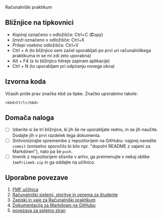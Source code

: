 <!-- glavni naslov -->
Računalniški praktikum
<!-- To je komentar, ki bo na prikazanem Markdown-u skrit. 
     V tem besedilu so v komentarjih napisana navodila za reševanje. -->

<!-- 2. nivojski razdelek -->
## Bližnjice na tipkovnici

- _Kopiraj_ označeno v odložišče: Ctrl+C (**C**opy)
- _Izreži_ označeno v odložišče: Ctrl+X
- _Prilepi_ vsebino odložišča: Ctrl+V
- Ctrl + A (to bližnjico sem začel uporabljati po prvi uri računalniškega praktikuma in se mi zdi zelo uporabna)
- Alt + F4 (s to bližnjico hitreje zapiram aplikacije)
- Ctrl + N (to uporabljam pri odpiranju novega okna)




<!-- 2. nivojski razdelek -->
## Izvorna koda

Včasih pride prav značka  <kbd>kbd</kbd>  za tipke. Značko uporabimo takole:

<!-- začetek bloka z izvorno kodo -->
```
<kbd>Ctrl</kbd>
```
<!-- konec bloka z izvorno kodo -->

<!-- 2. nivojski razdelek -->
## Domača naloga

<!-- Spodnji seznam bo pripravil seznam nalog. Na GitHubu bodo lepo vidna potrditvena polja, 
     VSCode pa bo prikazal samo oglate oklepaje. Ko nalogo opravite, si to lahko zabeležite tako,
     da spremenite [ ] v [x]. -->
- [ ] Izberite si še tri bližnjice, ki jih še ne uporabljate redno, in se jih naučite. 
      Dodajte jih v prvi razdelek tega dokumenta.
- [ ] Sinhronizirajte spremembe z repozitorijem na GitHubu: najprej naredite `commit` (smiselno sporočilo bi bilo npr. "dopolni README z vajami za Markdown"), nato pa še `push`.
- [ ] Imenik z repozitorijem stisnite v arhiv, ga preimenujte v nekaj oblike `ImePriimek.zip` in ga oddajte na učilnico.

<!-- 2. nivojski razdelek -->
## Uporabne povezave

1. [FMF učilnica](https://ucilnica.fmf.uni-lj.si/)
1. [Računalniški sistemi, storitve in oprema za študente](https://ucilnica.fmf.uni-lj.si/mod/page/view.php?id=51619)
1. [Zapiski in vaje za Računalniški praktikum](http://katjabercic.github.io/racunalniski-praktikum)
1. [Dokumentacija za Markdown na GitHubu](https://docs.github.com/en/get-started/writing-on-github/getting-started-with-writing-and-formatting-on-github/basic-writing-and-formatting-syntax)
1. [povezava za spletno stran](https://maj-01.github.io/)
